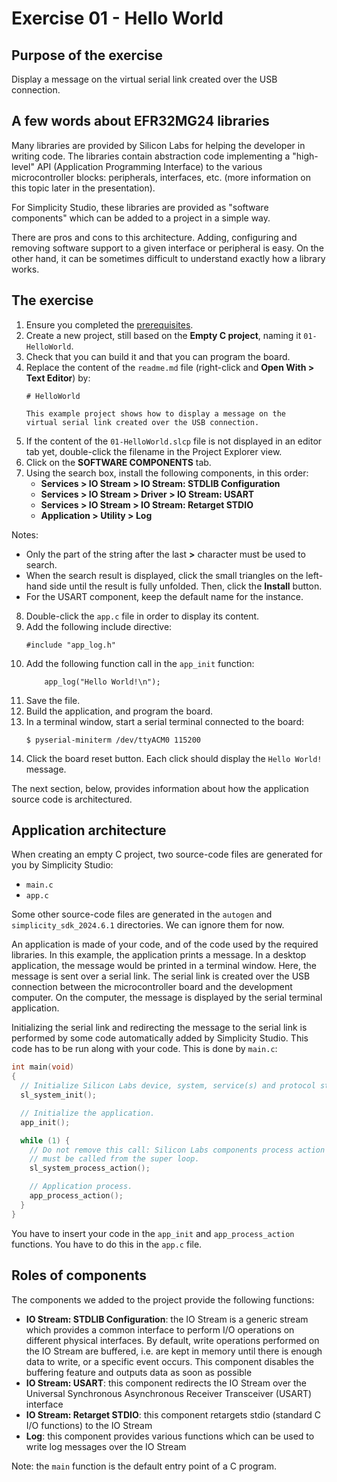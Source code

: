 # Exercise 01 - Hello World

## Purpose of the exercise

Display a message on the virtual serial link created over the USB connection.

## A few words about EFR32MG24 libraries

Many libraries are provided by Silicon Labs for helping the developer in writing code. The libraries contain abstraction code implementing a "high-level" API (Application Programming Interface) to the various microcontroller blocks: peripherals, interfaces, etc. (more information on this topic later in the presentation).

For Simplicity Studio, these libraries are provided as "software components" which can be added to a project in a simple way.

There are pros and cons to this architecture. Adding, configuring and removing software support to a given interface or peripheral is easy. On the other hand, it can be sometimes difficult to understand exactly how a library works. 

## The exercise

1. Ensure you completed the [prerequisites](https://github.com/PascalBod/RTOS-presentation?tab=readme-ov-file#prerequisites-for-the-practical-exercises).
2. Create a new project, still based on the **Empty C project**, naming it `01-HelloWorld`.
3. Check that you can build it and that you can program the board.
4. Replace the content of the `readme.md` file (right-click and **Open With > Text Editor**) by:
    ```
    # HelloWorld
    
    This example project shows how to display a message on the
    virtual serial link created over the USB connection.          
    ```
5. If the content of the `01-HelloWorld.slcp` file is not displayed in an editor tab yet, double-click the filename in the Project Explorer view.
6. Click on the **SOFTWARE COMPONENTS** tab.
7. Using the search box, install the following components, in this order:
   * **Services > IO Stream > IO Stream: STDLIB Configuration**
   * **Services > IO Stream > Driver > IO Stream: USART**
   * **Services > IO Stream > IO Stream: Retarget STDIO**
   * **Application > Utility > Log**

Notes:
* Only the part of the string after the last **>** character must be used to search.
* When the search result is displayed, click the small triangles on the left-hand side until the result is fully unfolded. Then, click the **Install** button.
* For the USART component, keep the default name for the instance.

8. Double-click the `app.c` file in order to display its content.
9. Add the following include directive:
    ```
    #include "app_log.h"
    ```
10. Add the following function call in the `app_init` function:
    ```
        app_log("Hello World!\n");
    ```
12. Save the file.
13. Build the application, and program the board.
14. In a terminal window, start a serial terminal connected to the board:
    ```
    $ pyserial-miniterm /dev/ttyACM0 115200
    ```
15. Click the board reset button. Each click should display the `Hello World!` message.

The next section, below, provides information about how the application source code is architectured.

## Application architecture

When creating an empty C project, two source-code files are generated for you by Simplicity Studio:
* `main.c`
* `app.c`

Some other source-code files are generated in the `autogen` and `simplicity_sdk_2024.6.1` directories. We can ignore them for now.

An application is made of your code, and of the code used by the required libraries. In this example, the application prints a message. In a desktop application, the message would be printed in a terminal window. Here, the message is sent over a serial link. The serial link is created over the USB connection between the microcontroller board and the development computer. On the computer, the message is displayed by the serial terminal application.

Initializing the serial link and redirecting the message to the serial link is performed by some code automatically added by Simplicity Studio. This code has to be run along with your code. This is done by `main.c`:
```C
int main(void)
{
  // Initialize Silicon Labs device, system, service(s) and protocol stack(s).
  sl_system_init();

  // Initialize the application.
  app_init();

  while (1) {
    // Do not remove this call: Silicon Labs components process action routine
    // must be called from the super loop.
    sl_system_process_action();

    // Application process.
    app_process_action();
  }
}
```

You have to insert your code in the `app_init` and `app_process_action` functions. You have to do this in the `app.c` file.

## Roles of components

The components we added to the project provide the following functions:
* **IO Stream: STDLIB Configuration**: the IO Stream is a generic stream which provides a common interface to perform I/O operations on different physical interfaces. By default, write operations performed on the IO Stream are buffered, i.e. are kept in memory until there is enough data to write, or a specific event occurs. This component disables the buffering feature and outputs data as soon as possible
* **IO Stream: USART**: this component redirects the IO Stream over the Universal Synchronous Asynchronous Receiver Transceiver (USART) interface
* **IO Stream: Retarget STDIO**: this component retargets stdio (standard C I/O functions) to the IO Stream
* **Log**: this component provides various functions which can be used to write log messages over the IO Stream

Note: the `main` function is the default entry point of a C program.
